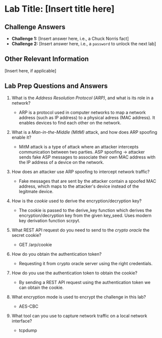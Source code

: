# Lab Title: [Insert title here]

## Challenge Answers

- **Challenge 1:** [Insert answer here, i.e., a Chuck Norris fact]
- **Challenge 2:** [Insert answer here, i.e., a `password` to unlock the next lab]

## Other Relevant Information

[Insert here, if applicable]

## Lab Prep Questions and Answers

1. What is the _Address Resolution Protocol (ARP)_, and what is its role in a network?

   - ARP is a protocol used in computer networks to map a network address (such as IP address) to a physical adress (MAC address). It enables devices to find each other on the network.

2. What is a _Man-in-the-Middle (MitM)_ attack, and how does ARP spoofing enable it?

   - MitM attack is a type of attack where an attacker intercepts communication between two parties. ASP spoofing -> attacker sends fake ASP messages to associate their own MAC address with the IP address of a device on the network.

3. How does an attacker use ARP spoofing to intercept network traffic?

   - Fake messages that are sent by the attacker contain a spoofed MAC address, which maps to the attacker's device instead of the legitmate device.

4. How is the _cookie_ used to derive the encryption/decryption key?

   - The cookie is passed to the derive_key function which derives the encryption/decryption key from the given key_seed. Uses modern key derivation function scrpyt.

5. What REST API request do you need to send to the _crypto oracle_ the secret cookie?

   - GET /arp/cookie

6. How do you obtain the authentication token?

   - Requesting it from crypto oracle server using the right credentials.

7. How do you use the authentication token to obtain the cookie?

   - By sending a REST API request using the authentication token we can obtain the cookie.

8. What encryption mode is used to encrypt the challenge in this lab?

   - AES-CBC

9. What tool can you use to capture network traffic on a local network interface?
   - tcpdump
